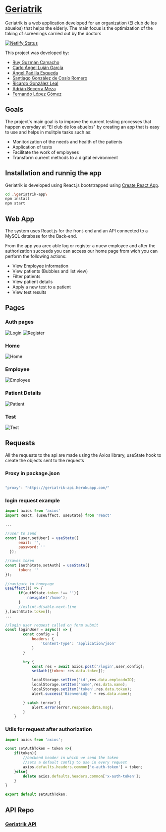 # [Geriatrik](https://geriatrik.netlify.app)
Geriatrik is a web application developed for an organization (El club de los abuelos) that helps the elderly. The main focus is the optimization of the taking of screenings carried out by the doctors

[![Netlify Status](https://api.netlify.com/api/v1/badges/c61a43f8-86a9-412b-9549-544080e1b5f1/deploy-status)](https://app.netlify.com/sites/geriatrik/deploys)

This project was developed by:

- [Ruy Guzmán Camacho](https://github.com/Ruy-GC)
- [Carlo Ángel Luján García](https://github.com/CarloLj)
- [Ángel Padilla Esqueda](https://github.com/Int-Angel)
- [Santiago González de Cosío Romero](https://github.com/sant-gdc)
- [Ricardo González Leal](https://github.com/RicardoGLeal)
- [Adrián Becerra Meza](https://github.com/AdrianBecerra411)
- [Fernando López Gómez](https://github.com/fernandolpz-A01639715)


## Goals
The project´s main goal is to improve the current testing processes that happen everyday at "El club de los abuelos" by creating an app that is easy to use and helps in mulitple tasks such as:

- Monitorization of the needs and health of the patients
- Application of tests 
- Facilitate the work of employees
- Transform current methods to a digital environment

## Installation and runnig the app 

Geriatrik is developed using React.js bootstrapped using [Create React App](https://github.com/facebook/create-react-app).

``` bash
cd .\geriatrik-app\ 
npm install
npm start
```

## Web App
The system uses React.js for the front-end and an API connected to a MySQL database for the Back-end. 

From the app you arec able log or register a nuew employee and after the authorization succeeds you can access our home page from wich you can perform the following actions:

- View Employee information
- View patients (Bubbles and list view)
- Filter patients
- View patient details
- Apply a new test to a patient
- View test results

## Pages

### Auth pages
![Login](https://user-images.githubusercontent.com/78626154/167273717-16820b5c-6653-4ae1-a177-156e2da898e6.png)
![Register](https://user-images.githubusercontent.com/78626154/167273733-ffd9af88-2fef-4191-90e7-01f007a9e756.png)

### Home
![Home](https://user-images.githubusercontent.com/78626154/167273769-deffe78b-8a97-4302-aa46-df8ae29a8731.png)

### Employee
![Employee](https://user-images.githubusercontent.com/78626154/167273806-9c8ad43a-1f4c-47da-95b5-7ef6ae3dbb12.png)

### Patient Details
![Patient](https://user-images.githubusercontent.com/78626154/167273816-e8f521cf-3602-4e76-86c6-b2f69dc3fd4b.png)

### Test
![Test](https://user-images.githubusercontent.com/78626154/167273830-07257422-3f18-4cbc-a0fb-5ae89f1818fe.png)

## Requests
All the requests to the api are made using the Axios library, useState hook to create the objects sent to the requests

### Proxy in package.json

``` javascript

"proxy": "https://geriatrik-api.herokuapp.com/"

``` 


### login request example

``` javascript
import axios from 'axios'
import React, {useEffect, useState} from 'react'

...

//user to send
const [user,setUser] = useState({
      email: '',
      password: ''
  });

//saves token
const [authState,setAuth] = useState({
      token: ''
});
  
//navigate to homepage
useEffect(() => {
      if(authState.token !== ''){
          navigate('/home');
      }
      //eslint-disable-next-line
},[authState.token]);
...

//login user request called on form submit
const loginUser = async() => {
        const config = {
            headers: {
                'Content-Type': 'application/json'
            }
        }

        try {
            const res = await axios.post('/login',user,config);
            setAuth({token: res.data.token});

            localStorage.setItem('id',res.data.empleadoID);
            localStorage.setItem('name',res.data.name);
            localStorage.setItem('token',res.data.token);
            alert.success('Bienvenid@ ' + res.data.name);

        } catch (error) {
            alert.error(error.response.data.msg);
        }
    }

```

### Utils for request after authorization

``` javascript
import axios from 'axios';

const setAuthToken = token =>{
    if(token){
        //backend header in which we send the token
        //sets a default config to use in every request
        axios.defaults.headers.common['x-auth-token'] = token;
    }else{
        delete axios.defaults.headers.common['x-auth-token'];
    }
}

export default setAuthToken;
```
## API Repo

### [Geriatrik API](https://github.com/Ruy-GC/Geriatrik-API)
